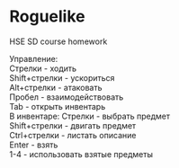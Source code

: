 # Roguelike
HSE SD course homework

Управление:  
Стрелки - ходить  
Shift+стрелки - ускориться  
Alt+стрелки - атаковать  
Пробел - взаимодействовать  
Tab - открыть инвентарь  
В инвентаре:
Стрелки - выбрать предмет  
Shift+стрелки - двигать предмет  
Ctrl+стрелки - листать описание    
Enter - взять  
1-4 - использовать взятые предметы  
